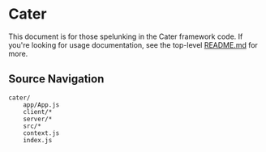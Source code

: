 # Cater

This document is for those spelunking in the Cater framework code. If you're looking for usage documentation, see the top-level [README.md](https://github.com/jonathannen/cater) for more.

## Source Navigation

    cater/
        app/App.js
        client/*
        server/*
        src/*
        context.js
        index.js
    
